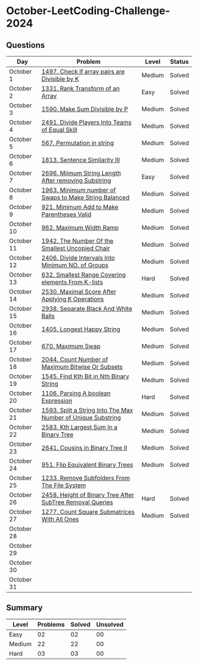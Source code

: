 # October-LeetCoding-Challenge-2024

## Questions
| Day | Problem | Level | Status |
| --- | --- | --- | --- |
| October 1 | [1497. Check if array pairs are Divisible by K](https://leetcode.com/problems/check-if-array-pairs-are-divisible-by-k/description/) | Medium | Solved |
| October 2 | [1331. Rank Transform of an Array](https://leetcode.com/problems/rank-transform-of-an-array/) | Easy | Solved |
| October 3 | [1590. Make Sum Divisible by P](https://leetcode.com/problems/make-sum-divisible-by-p/) | Medium | Solved |
| October 4 | [2491. Divide Players Into Teams of Equal Skill](https://leetcode.com/problems/divide-players-into-teams-of-equal-skill/) | Medium | Solved |
| October 5 | [567. Permutation in string](https://leetcode.com/problems/permutation-in-string/description/) | Medium | Solved |
| October 6 | [1813. Sentence Similarity III](https://leetcode.com/problems/sentence-similarity-iii/description/) | Medium | Solved |
| October 7 | [2696. Miimum String Length After removing Substring](https://leetcode.com/problems/minimum-string-length-after-removing-substrings/description/?envType=daily-question&envId=2024-10-07) | Easy | Solved |
| October 8 | [1963. Minimum number of Swaps to Make String Balanced](https://leetcode.com/problems/minimum-number-of-swaps-to-make-the-string-balanced/) | Medium | Solved |
| October 9 | [921. Minimum Add to Make Parentheses Valid](https://leetcode.com/problems/minimum-add-to-make-parentheses-valid/) | Medium | Solved |
| October 10 | [962. Maximum Width  Ramp](https://leetcode.com/problems/maximum-width-ramp/) | Medium | Solved |
| October 11 | [1942. The Number Of the Smallest Uncopied Chair](https://leetcode.com/problems/the-number-of-the-smallest-unoccupied-chair/) | Medium | Solved |
| October 12 | [2406. Divide Intervals Into Minimum NO. of Groups](https://leetcode.com/problems/divide-intervals-into-minimum-number-of-groups/description/) | Medium | Solved |
| October 13 | [632. Smallest Range Covering elements From K-lists](https://leetcode.com/problems/smallest-range-covering-elements-from-k-lists/) | Hard | Solved |
| October 14 | [2530. Maximal Score After Applying K Operations](https://leetcode.com/problems/maximal-score-after-applying-k-operations/) | Medium | Solved |
| October 15 | [2938. Separate Black And White Balls](https://leetcode.com/problems/separate-black-and-white-balls/) | Medium | Solved |
| October 16 | [1405. Longest Happy String](https://leetcode.com/problems/longest-happy-string/) | Medium | Solved |
| October 17 | [670. Maximum Swap](https://leetcode.com/problems/maximum-swap/description/) | Medium | Solved |
| October 18 | [2044. Count Number of Maximum Bitwise Or Subsets](https://leetcode.com/problems/count-number-of-maximum-bitwise-or-subsets/) | Medium | Solved |
| October 19 | [1545. Find Kth Bit in Nth Binary String](https://leetcode.com/problems/find-kth-bit-in-nth-binary-string/description/) | Medium | Solved |
| October 20 | [1106. Parsing A boolean Expression](https://leetcode.com/problems/parsing-a-boolean-expression/) | Hard | Solved |
| October 21 | [1593. Split a String Into The Max Number of Unique Substring](https://leetcode.com/problems/split-a-string-into-the-max-number-of-unique-substrings/) | Medium | Solved |
| October 22 | [2583. Kth Largest Sum In a Binary Tree](https://leetcode.com/problems/kth-largest-sum-in-a-binary-tree/) | Medium | Solved |
| October 23 | [2641. Cousins in Binary Tree II](https://leetcode.com/problems/cousins-in-binary-tree-ii/) | Medium | Solved |
| October 24 | [951. Flip Equivalent Binary Trees](https://leetcode.com/problems/flip-equivalent-binary-trees/) | Medium | Solved |
| October 25 | [1233. Remove Subfolders From The File System](https://leetcode.com/problems/remove-sub-folders-from-the-filesystem/) |  |  |
| October 26 | [2458. Height of  Binary Tree After SubTree Removal Queries](https://leetcode.com/problems/height-of-binary-tree-after-subtree-removal-queries/) | Hard | Solved |
| October 27 | [1277. Count Square Submatrices With All Ones](https://leetcode.com/problems/count-square-submatrices-with-all-ones/) | Medium | Solved |
| October 28 | []() |  |  |
| October 29 | []() |  |  |
| October 30 | []() |  |  |
| October 31 | []() |  |  |





## Summary
| Level  | Problems | Solved | Unsolved |
| ---    | --- | --- | --- |
| Easy   | 02 | 02 | 00 |
| Medium | 22 | 22 | 00 |
| Hard   | 03 | 03 | 00 |
